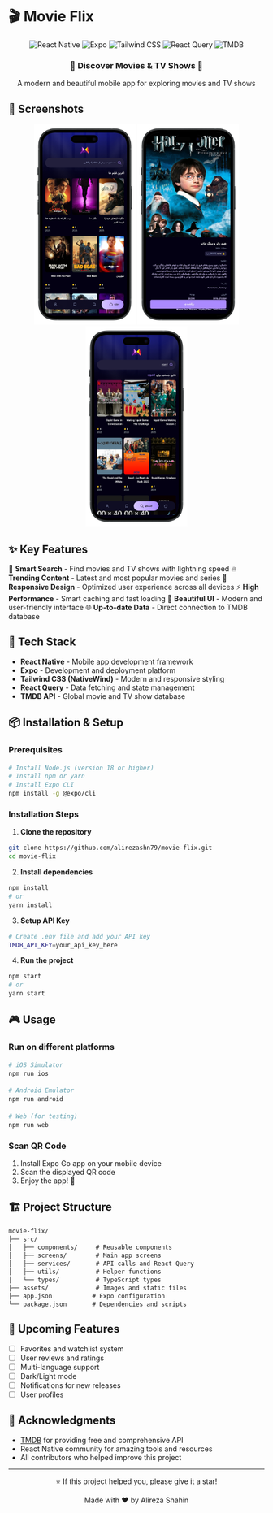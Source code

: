 # 🎬 Movie Flix

<div align="center">
  <img src="https://img.shields.io/badge/React%20Native-20232A?style=for-the-badge&logo=react&logoColor=61DAFB" alt="React Native" />
  <img src="https://img.shields.io/badge/Expo-000020?style=for-the-badge&logo=expo&logoColor=white" alt="Expo" />
  <img src="https://img.shields.io/badge/Tailwind%20CSS-06B6D4?style=for-the-badge&logo=tailwindcss&logoColor=white" alt="Tailwind CSS" />
  <img src="https://img.shields.io/badge/React%20Query-FF4154?style=for-the-badge&logo=react-query&logoColor=white" alt="React Query" />
  <img src="https://img.shields.io/badge/TMDB-01B4E4?style=for-the-badge&logo=themoviedatabase&logoColor=white" alt="TMDB" />
</div>

<div align="center">
  <h3>🌟 Discover Movies & TV Shows 🌟</h3>
  <p>A modern and beautiful mobile app for exploring movies and TV shows</p>
</div>

## 🎨 Screenshots

<div align="center">
  <img src="./screenshots/main1.png" width="200" />
  <img src="./screenshots/details1.png" width="200" />
  <img src="./screenshots/search1.png" alt="Search Results" width="200" />
</div>

## ✨ Key Features

🎯 **Smart Search** - Find movies and TV shows with lightning speed
🔥 **Trending Content** - Latest and most popular movies and series
📱 **Responsive Design** - Optimized user experience across all devices
⚡ **High Performance** - Smart caching and fast loading
🎨 **Beautiful UI** - Modern and user-friendly interface
🌐 **Up-to-date Data** - Direct connection to TMDB database

## 🚀 Tech Stack

- **React Native** - Mobile app development framework
- **Expo** - Development and deployment platform
- **Tailwind CSS (NativeWind)** - Modern and responsive styling
- **React Query** - Data fetching and state management
- **TMDB API** - Global movie and TV show database

## 📦 Installation & Setup

### Prerequisites

```bash
# Install Node.js (version 18 or higher)
# Install npm or yarn
# Install Expo CLI
npm install -g @expo/cli
```

### Installation Steps

1. **Clone the repository**

```bash
git clone https://github.com/alirezashn79/movie-flix.git
cd movie-flix
```

2. **Install dependencies**

```bash
npm install
# or
yarn install
```

3. **Setup API Key**

```bash
# Create .env file and add your API key
TMDB_API_KEY=your_api_key_here
```

4. **Run the project**

```bash
npm start
# or
yarn start
```

## 🎮 Usage

### Run on different platforms

```bash
# iOS Simulator
npm run ios

# Android Emulator
npm run android

# Web (for testing)
npm run web
```

### Scan QR Code

1. Install Expo Go app on your mobile device
2. Scan the displayed QR code
3. Enjoy the app! 🎉

## 🏗️ Project Structure

```
movie-flix/
├── src/
│   ├── components/     # Reusable components
│   ├── screens/        # Main app screens
│   ├── services/       # API calls and React Query
│   ├── utils/          # Helper functions
│   └── types/          # TypeScript types
├── assets/             # Images and static files
├── app.json           # Expo configuration
└── package.json       # Dependencies and scripts
```

## 🚧 Upcoming Features

- [ ] Favorites and watchlist system
- [ ] User reviews and ratings
- [ ] Multi-language support
- [ ] Dark/Light mode
- [ ] Notifications for new releases
- [ ] User profiles

## 🙏 Acknowledgments

- [TMDB](https://www.themoviedb.org/) for providing free and comprehensive API
- React Native community for amazing tools and resources
- All contributors who helped improve this project

---

<div align="center">
  <p>⭐ If this project helped you, please give it a star!</p>
  <p>Made with ❤️ by Alireza Shahin</p>
</div>
